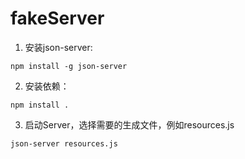 # fakeServer
1. 安装json-server:
```console
npm install -g json-server
```
2. 安装依赖：
```console
npm install .
```
3. 启动Server，选择需要的生成文件，例如resources.js
```console
json-server resources.js
```

